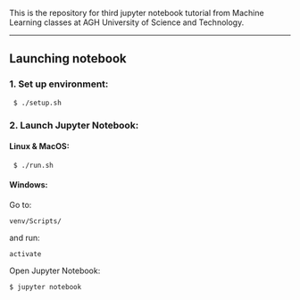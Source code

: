 This is the repository for third jupyter notebook tutorial from Machine Learning classes
at AGH University of Science and Technology.

---
## Launching notebook
### 1. Set up environment:

```
 $ ./setup.sh
```

### 2. Launch Jupyter Notebook:
#### Linux & MacOS:
```
 $ ./run.sh
```
#### Windows:
Go to:
```
venv/Scripts/
```
and run:
```
activate
```
Open Jupyter Notebook:

```
$ jupyter notebook
```
